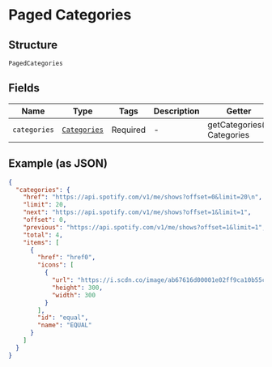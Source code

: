 
# Paged Categories

## Structure

`PagedCategories`

## Fields

| Name | Type | Tags | Description | Getter | Setter |
|  --- | --- | --- | --- | --- | --- |
| `categories` | [`Categories`](../../doc/models/categories.md) | Required | - | getCategories(): Categories | setCategories(Categories categories): void |

## Example (as JSON)

```json
{
  "categories": {
    "href": "https://api.spotify.com/v1/me/shows?offset=0&limit=20\n",
    "limit": 20,
    "next": "https://api.spotify.com/v1/me/shows?offset=1&limit=1",
    "offset": 0,
    "previous": "https://api.spotify.com/v1/me/shows?offset=1&limit=1",
    "total": 4,
    "items": [
      {
        "href": "href0",
        "icons": [
          {
            "url": "https://i.scdn.co/image/ab67616d00001e02ff9ca10b55ce82ae553c8228\n",
            "height": 300,
            "width": 300
          }
        ],
        "id": "equal",
        "name": "EQUAL"
      }
    ]
  }
}
```

